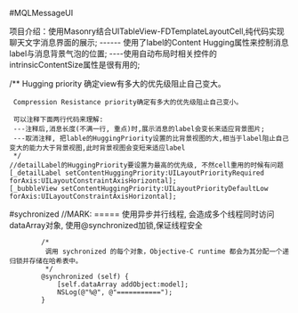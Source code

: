 #MQLMessageUI

项目介绍：使用Masonry结合UITableView-FDTemplateLayoutCell,纯代码实现聊天文字消息界面的展示; ------ 使用了label的Content Hugging属性来控制消息label与消息背景气泡的位置; ----使用自动布局时相关控件的intrinsicContentSize属性是很有用的;

/**
     Hugging priority 确定view有多大的优先级阻止自己变大。
     
     Compression Resistance priority确定有多大的优先级阻止自己变小。
     
     可以注释下面两行代码来理解:
     ---注释后,消息长度(不满一行, 重点)时,展示消息的label会变长来适应背景图片;
     ---取消注释, 把lable的HuggingPriority设置的比背景视图的大,相当于label阻止自己变大的能力大于背景视图,此时背景视图会变短来适应label
     */
    //detailLabel的HuggingPriority要设置为最高的优先级, 不然cell重用的时候有问题
    [_detailLabel setContentHuggingPriority:UILayoutPriorityRequired forAxis:UILayoutConstraintAxisHorizontal];
    [_bubbleView setContentHuggingPriority:UILayoutPriorityDefaultLow forAxis:UILayoutConstraintAxisHorizontal];


#sychronized
//MARK: ===== 使用异步并行线程, 会造成多个线程同时访问dataArray对象, 使用@synchronized加锁,保证线程安全
            
            /*
             调用 sychronized 的每个对象，Objective-C runtime 都会为其分配一个递归锁并存储在哈希表中。
             */
            @synchronized (self) {
                [self.dataArray addObject:model];
                NSLog(@"%@", @"===========");
            }
